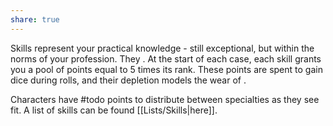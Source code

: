 ```yaml
---
share: true
---
```

Skills represent your practical knowledge - still exceptional, but within the norms of your profession. They . At the start of each case, each skill grants you a pool of points equal to 5 times its rank. These points are spent to gain dice during rolls, and their depletion models the wear of .

Characters have #todo points to distribute between specialties as they see fit. A list of skills can be found [[Lists/Skills|here]].